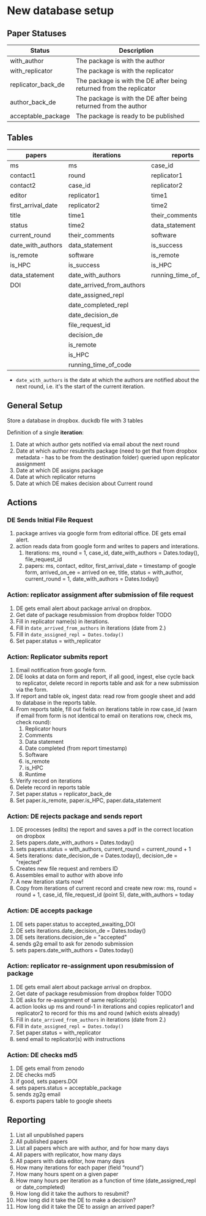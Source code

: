 # New database setup

## Paper Statuses

Status             | Description
---------          |--------------
with_author        | The package is with the author
with_replicator     | The package is with the replicator
replicator_back_de | The package is with the DE after being returned from the replicator
author_back_de     | The package is with the DE after being returned from the author
acceptable_package          | The package is ready to be published


## Tables

papers             | iterations           | reports
---------          |--------------        |---------
ms                 | ms                   | case_id
contact1            | round                | replicator1
contact2            | case_id              | replicator2
editor             | replicator1          | time1
first_arrival_date | replicator2          | time2
title              | time1                | their_comments
status             | time2                | data_statement
current_round      | their_comments       | software
date_with_authors  | data_statement       | is_success
is_remote          | software             | is_remote
is_HPC             | is_success           | is_HPC
data_statement     | date_with_authors    | running_time_of_code
DOI                  | date_arrived_from_authors         | 
|                  | date_assigned_repl        | 
|                  | date_completed_repl       | 
|                  | date_decision_de     | 
|                  | file_request_id      | 
|                  | decision_de          | 
|                  | is_remote            | 
|                  | is_HPC               | 
|                  | running_time_of_code | 

* `date_with_authors` is the date at which the authors are notified about the next round, i.e. it's the start of the current iteration.

## General Setup

Store a database in dropbox. duckdb file with 3 tables

Definition of a single **iteration**:

1. Date at which author gets notified via email about the next round
2. Date at which author resubmits package (need to get that from dropbox metadata - has to be from the destination folder) queried upon replicator assignment
3. Date at which DE assigns package
4. Date at which replicator returns
5. Date at which DE makes decision about Current round

## Actions

### DE Sends Initial File Request

1. package arrives via google form from editorial office. DE gets email alert.
2. action reads data from google form and writes to papers and interations.
   1. Iterations: ms, round = 1, case_id, date_with_authors = Dates.today(), file_request_id
   2. papers: ms, contact, editor, first_arrival_date = timestamp of google form, arrived_on_ee = arrived on ee, title, status = with_author, current_round = 1, date_with_authors = Dates.today()


### Action: replicator assignment after submission of file request

1. DE gets email alert about package arrival on dropbox.
2. Get date of package resubmission from dropbox folder TODO
3. Fill in replicator name(s) in iterations.
4. Fill in `date_arrived_from_authors` in iterations (date from 2.)
5. Fill in `date_assigned_repl = Dates.today()`
6. Set  paper.status = with_replicator


### Action: Replicator submits report

1. Email notification from google form.
2. DE looks at data on form and report, if all good, ingest, else cycle back to replicator, delete record in reports table and ask for a new submission via the form.
3. If report and table ok, ingest data: read row from google sheet and add to database in the reports table. 
4. From reports table, fill out fields on iterations table in row case_id (warn if email from form is not identical to email on iterations row, check ms, check round):
    1. Replicator hours
    2. Comments
    3. Data statement
    4. Date completed (from report timestamp)
    5. Software
    6. is_remote
    7. is_HPC
    8. Runtime 
5. Verify record on iterations
6. Delete record in reports table
7. Set paper.status = replicator_back_de
8. Set paper.is_remote, paper.is_HPC, paper.data_statement


### Action: DE rejects package and sends report

1. DE processes (edits) the report and saves a pdf in the correct location on dropbox
2. Sets papers.date_with_authors = Dates.today()
3. sets papers.status = with_authors, current_round = current_round + 1
4. Sets iterations: date_decision_de  = Dates.today(), decision_de = "rejected" 
5. Creates new file request and rembers ID 
6. Assembles email to author with above info
7. A new iteration starts now!
8. Copy from iterations of current record and create new row: ms, round = round + 1, case_id, file_request_id (point 5), date_with_authors = today


### Action: DE accepts package

1. DE sets paper.status to accepted_awaiting_DOI
2. DE sets iterations.date_decision_de = Dates.today()
3. DE sets iterations.decision_de = "accepted"
4. sends g2g email to ask for zenodo submission
5. sets papers.date_with_authors = Dates.today()

### Action: replicator re-assignment upon resubmission of package

1. DE gets email alert about package arrival on dropbox.
2. Get date of package resubmission from dropbox folder TODO
3. DE asks for re-assignment of same replicator(s)
4. action looks up ms and round-1 in iterations and copies replicator1 and replicator2 to record for this ms and round (which exists already) 
5. Fill in `date_arrived_from_authors` in iterations (date from 2.)
6. Fill in `date_assigned_repl = Dates.today()`
7. Set paper.status = with_replicator
8. send email to replicator(s) with instructions


### Action: DE checks md5 

1. DE gets email from zenodo
2. DE checks md5
3. if good, sets papers.DOI  
4. sets papers.status = acceptable_package
5. sends zg2g email
6. exports papers table to google sheets


## Reporting

1. List all unpublished papers
2. All published papers
3. List all papers which are with author, and for how many days
4. All papers with replicator, how many days
5. All papers with data editor, how many days
6. How many iterations for each paper (field “round”)
7. How many hours spent on a given paper
8. How many hours per iteration as a function of time (date_assigned_repl or date_completed)
9. How long did it take the authors to resubmit?
10. How long did it take the DE to make a decision?
11. How long did it take the DE to assign an arrived paper?
